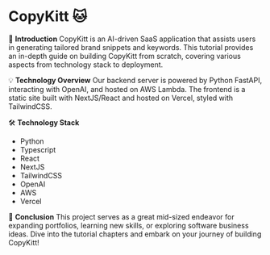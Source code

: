 # CopyKitt 🐱

🚀 **Introduction**
CopyKitt is an AI-driven SaaS application that assists users in generating tailored brand snippets and keywords. This tutorial provides an in-depth guide on building CopyKitt from scratch, covering various aspects from technology stack to deployment.

💡 **Technology Overview**
Our backend server is powered by Python FastAPI, interacting with OpenAI, and hosted on AWS Lambda. The frontend is a static site built with NextJS/React and hosted on Vercel, styled with TailwindCSS.

🛠️ **Technology Stack**
- Python
- Typescript
- React
- NextJS
- TailwindCSS
- OpenAI
- AWS
- Vercel



🚀 **Conclusion**
This project serves as a great mid-sized endeavor for expanding portfolios, learning new skills, or exploring software business ideas. Dive into the tutorial chapters and embark on your journey of building CopyKitt!

